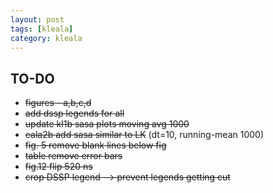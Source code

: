 ```yaml
---
layout: post
tags: [kleala]
category: kleala
---
```


## TO-DO
- ~~figures - a,b,c,d~~
- ~~add dssp legends for all~~
- ~~update kl1b sasa plots moving avg 1000~~
- ~~eala2b add sasa similar to LK~~ (dt=10, running-mean 1000)
- ~~fig. 5 remove blank lines below fig~~
- ~~table remove error bars~~
- ~~fig.12 flip 520 ns~~
- ~~crop DSSP legend --> prevent legends getting cut~~
